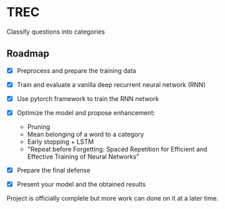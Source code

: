 # TREC
Classify questions into categories

## Roadmap
- [x] Preprocess and prepare the training data

- [x] Train and evaluate a vanilla deep recurrent neural network (RNN)

- [x] Use pytorch framework to train the RNN network
- [x] Optimize the model and propose enhancement:
	- Pruning
	- Mean belonging of a word to a category
	- Early stopping + LSTM
	- "Repeat before Forgetting: Spaced Repetition for Efficient and Effective Training of Neural Networks"
- [x] Prepare the final defense
- [x] Present your model and the obtained results

Project is officially complete but more work can done on it at a later time.
